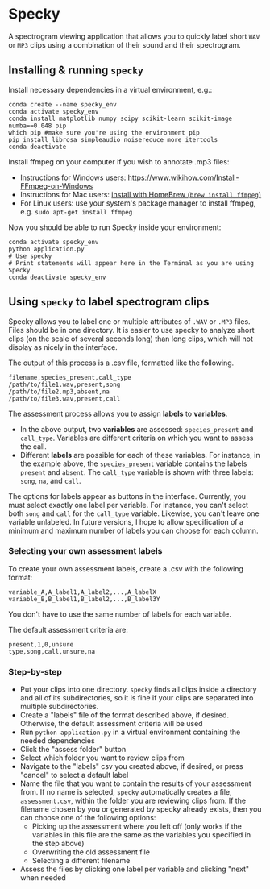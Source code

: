 # Specky

A spectrogram viewing application that allows you to quickly label short `WAV` or `MP3` clips using a combination of their sound and their spectrogram.

## Installing & running `specky`
Install necessary dependencies in a virtual environment, e.g.:
 ```
conda create --name specky_env
conda activate specky_env
conda install matplotlib numpy scipy scikit-learn scikit-image numba==0.048 pip
which pip #make sure you're using the environment pip
pip install librosa simpleaudio noisereduce more_itertools
conda deactivate
 ```

Install ffmpeg on your computer if you wish to annotate .mp3 files:
* Instructions for Windows users: https://www.wikihow.com/Install-FFmpeg-on-Windows
* Instructions for Mac users: [install with HomeBrew (`brew install ffmpeg`)](http://jollejolles.com/install-ffmpeg-on-mac-os-x/)
* For Linux users: use your system's package manager to install ffmpeg, e.g. `sudo apt-get install ffmpeg`

Now you should be able to run Specky inside your environment:
```
conda activate specky_env
python application.py
# Use specky
# Print statements will appear here in the Terminal as you are using Specky
conda deactivate specky_env
```

## Using `specky` to label spectrogram clips
Specky allows you to label one or multiple attributes of `.WAV` or `.MP3` files. Files should be in one directory. It is easier to use specky to analyze short clips (on the scale of several seconds long) than long clips, which will not display as nicely in the interface.

The output of this process is a .csv file, formatted like the following.
```
filename,species_present,call_type
/path/to/file1.wav,present,song
/path/to/file2.mp3,absent,na
/path/to/file3.wav,present,call
```

The assessment process allows you to assign **labels** to **variables**. 
* In the above output, two **variables** are assessed: `species_present` and `call_type`. Variables are different criteria on which you want to assess the call.
* Different **labels** are possible for each of these variables. For instance, in the example above, the `species_present` variable contains the labels `present` and `absent`. The `call_type` variable is shown with three labels: `song`, `na`, and `call`. 

The options for labels appear as buttons in the interface. Currently, you must select exactly one label per variable. For instance, you can't select both `song` and `call` for the `call_type` variable. Likewise, you can't leave one variable unlabeled. In future versions, I hope to allow specification of a minimum and maximum number of labels you can choose for each column.

### Selecting your own assessment labels
To create your own assessment labels, create a .csv with the following format:
```
variable_A,A_label1,A_label2,...,A_labelX
variable_B,B_label1,B_label2,...,B_label3Y
```
 
You don't have to use the same number of labels for each variable.

The default assessment criteria are:
```
present,1,0,unsure
type,song,call,unsure,na
```


### Step-by-step
* Put your clips into one directory. `specky` finds all clips inside a directory and all of its subdirectories, so it is fine if your clips are separated into multiple subdirectories.
* Create a "labels" file of the format described above, if desired. Otherwise, the default assessment criteria will be used
* Run `python application.py` in a virtual environment containing the needed dependencies
* Click the "assess folder" button
* Select which folder you want to review clips from
* Navigate to the "labels" csv you created above, if desired, or press "cancel" to select a default label
* Name the file that you want to contain the results of your assessment from. If no name is selected, `specky` automatically creates a file, `assessment.csv`, within the folder you are reviewing clips from. If the filename chosen by you or generated by specky already exists, then you can choose one of the following options:
    - Picking up the assessment where you left off (only works if the variables in this file are the same as the variables you specified in the step above)
    - Overwriting the old assessment file
    - Selecting a different filename
* Assess the files by clicking one label per variable and clicking "next" when needed
